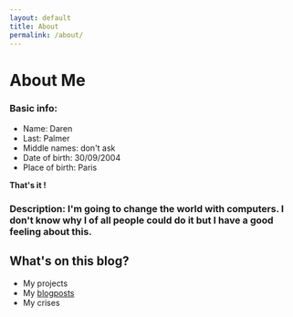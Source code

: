 ```yaml
---
layout: default
title: About
permalink: /about/
---
```

# About Me

### Basic info:
* Name: Daren
* Last: Palmer
* Middle names: don't ask
* Date of birth: 30/09/2004
* Place of birth: Paris

**That's it !**

### **Description:** I'm going to change the world with computers. I don't know why I of all people could do it but I have a good feeling about this.

## What's on this blog?
* My projects
* My [blogposts](/)
* My crises
